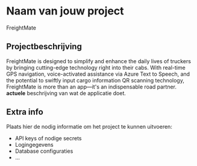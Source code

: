 # Naam van jouw project
FreightMate
## Projectbeschrijving
FreightMate  is designed to simplify and enhance the daily lives of truckers by bringing cutting-edge technology right into their cabs.
With real-time GPS navigation, voice-activated assistance via Azure Text to Speech, 
and the potential to swiftly input cargo information QR scanning technology,
FreightMate is more than an app—it's an indispensable road partner.
**actuele** beschrijving van wat de applicatie doet.

## Extra info
Plaats hier de nodig informatie om het
project te kunnen uitvoeren:

- API keys of nodige secrets
- Logingegevens
- Database configuraties
- ...
